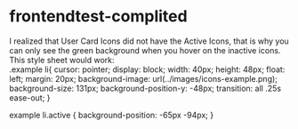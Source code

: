 # frontendtest-complited
I realized that User Card Icons did not have the Active Icons, that is why you can only see the green background when you hover on the inactive icons.
This style sheet would work:  
.example li{
    cursor: pointer;
    display: block;
    width: 40px;
    height: 48px;
    float: left;
    margin: 20px;
    background-image: url(../images/icons-example.png);
    background-size: 131px;
    background-position-y: -48px;
    transition: all .25s ease-out;
}

example li.active {
    background-position: -65px -94px;
}
